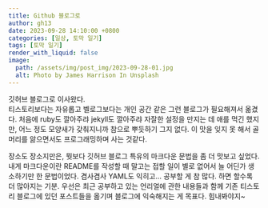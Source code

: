 ```yaml
---
title: Github 블로그로
author: gh13
date: 2023-09-28 14:10:00 +0800
categories: [일상, 토막 일기]
tags: [토막 일기]
render_with_liquid: false
image:
  path: /assets/img/post_img/2023-09-28-01.jpg
  alt: Photo by James Harrison In Unsplash
---
```


깃허브 블로그로 이사왔다.  
티스토리보다는 자유롭고 벨로그보다는 개인 공간 같은 그런 블로그가 필요해져서 옮겼다. 처음에 ruby도 깔아주랴 jekyll도 깔아주랴 자잘한 설정을 만지는 데 애를 먹긴 했지만, 어느 정도 모양새가 갖춰지니까 참으로 뿌듯하기 그지 없다. 이 맛을 잊지 못 해서 골머리를 앓으면서도 프로그래밍하며 사는 것같다.  

장소도 장소지만은, 뭣보다 깃허브 블로그 특유의 마크다운 문법을 좀 더 맛보고 싶었다. 내게 마크다운이란 README를 작성할 때 말고는 접할 일이 별로 없어서 늘 어딘가 생소하기만 한 문법이었다. 겸사겸사 YAML도 익히고... 공부할 게 참 많다. 하면 할수록 더 많아지는 기분. 우선은 최근 공부하고 있는 언리얼에 관한 내용들과 함께 기존 티스토리 블로그에 있던 포스트들을 옮기며 블로그에 익숙해지는 게 목표다. 힘내봐야지~ 

